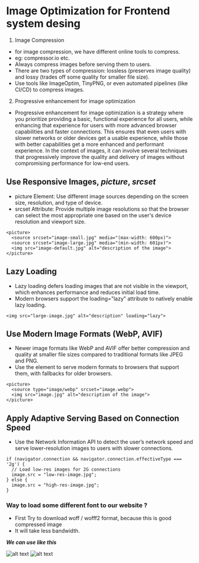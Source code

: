 # Image Optimization for Frontend system desing
1. Image Compression
  - for image compression, we have different online tools to compress.
  - eg: compressor.io etc.
  - Always compress images before serving them to users.
  - There are two types of compression: lossless (preserves image quality) and lossy (trades off some quality for smaller file size).
  - Use tools like ImageOptim, TinyPNG, or even automated pipelines (like CI/CD) to compress images.

2. Progressive enhancement for image optimization
  - Progressive enhancement for image optimization is a strategy where you prioritize providing a basic, functional experience for all users, while enhancing that experience for users with more advanced browser capabilities and faster connections. This ensures that even users with slower networks or older devices get a usable experience, while those with better capabilities get a more enhanced and performant experience. In the context of images, it can involve several techniques that progressively improve the quality and delivery of images without compromising performance for low-end users.

## Use Responsive Images, ***picture***, ***srcset***
- picture Element: Use different image sources depending on the screen size, resolution, and type of device.
- srcset Attribute: Provide multiple image resolutions so that the browser can select the most appropriate one based on the user's device resolution and viewport size.

```
<picture>
  <source srcset="image-small.jpg" media="(max-width: 600px)">
  <source srcset="image-large.jpg" media="(min-width: 601px)">
  <img src="image-default.jpg" alt="description of the image">
</picture>

```

## Lazy Loading
- Lazy loading defers loading images that are not visible in the viewport, which enhances performance and reduces initial load time.
- Modern browsers support the loading="lazy" attribute to natively enable lazy loading.
```
<img src="large-image.jpg" alt="description" loading="lazy">
```

## Use Modern Image Formats (WebP, AVIF)
- Newer image formats like WebP and AVIF offer better compression and quality at smaller file sizes compared to traditional formats like JPEG and PNG.
- Use the <picture> element to serve modern formats to browsers that support them, with fallbacks for older browsers.

```
<picture>
  <source type="image/webp" srcset="image.webp">
  <img src="image.jpg" alt="description of the image">
</picture>

```

## Apply Adaptive Serving Based on Connection Speed
- Use the Network Information API to detect the user’s network speed and serve lower-resolution images to users with slower connections.

```
if (navigator.connection && navigator.connection.effectiveType === '2g') {
  // Load low-res images for 2G connections
  image.src = "low-res-image.jpg";
} else {
  image.src = "high-res-image.jpg";
}

```



### Way to load some different font to our website ?
- First Try to download woff / wofff2 format, because this is good compressed image
- It will take less bandwidth.

***We can use like this***

![alt text](<Screenshot 2025-09-07 at 7.56.49 PM.png>) ![alt text](<Screenshot 2025-09-07 at 7.56.45 PM.png>)




